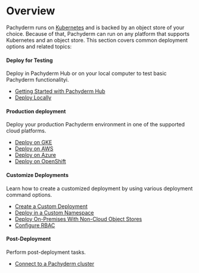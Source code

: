 # Overview

Pachyderm runs on [Kubernetes](http://kubernetes.io/) and
is backed by an object store of your choice. Because of that,
Pachyderm can run on any platform that supports Kubernetes
and an object store. This section covers common
deployment options and related topics:

<div class="row">
  <div class="column-2">
    <div class="card-square mdl-card mdl-shadow--2dp">
      <div class="mdl-card__title mdl-card--expand">
        <h4 class="mdl-card__title-text">Deploy for Testing &nbsp;&nbsp;&nbsp;<i class="fa fa-rocket"></i></h4>
      </div>
      <div class="mdl-card__supporting-text">
        Deploy in Pachyderm Hub or on your local
        computer to test basic Pachyderm functionalityi.
      </div>
      <div class="mdl-card__actions mdl-card--border">
        <ul>
          <li><a href="../../pachub/pachub_getting_started/" class="mdl-button mdl-button--colored mdl-js-button mdl-js-ripple-effect">
          Getting Started with Pachyderm Hub
          </a>
          </li>
          <li><a href="../../getting_started/local_installation/" class="mdl-button mdl-button--colored mdl-js-button mdl-js-ripple-effect">
          Deploy Locally
          </a>
          </li>
        </ul>
      </div>
    </div>
  </div>
  <div class="column-2">
    <div class="card-square mdl-card mdl-shadow--2dp">
      <div class="mdl-card__title mdl-card--expand">
        <h4 class="mdl-card__title-text">Production deployment  &nbsp;&nbsp;&nbsp;<i class="fa fa-cogs"></i></h4>
      </div>
      <div class="mdl-card__supporting-text">
        Deploy your production Pachyderm environment in
        one of the supported cloud platforms.
      </div>
      <div class="mdl-card__actions mdl-card--border">
        <ul>
          <li><a href="google_cloud_platform/" class="mdl-button mdl-button--colored mdl-js-button mdl-js-ripple-effect">
          Deploy on GKE
          </a>
          </li>
          <li><a href="amazon_web_services/" class="mdl-button mdl-button--colored mdl-js-button mdl-js-ripple-effect">
          Deploy on AWS
          </a>
          </li>
          <li><a href="azure/" class="mdl-button mdl-button--colored mdl-js-button mdl-js-ripple-effect">
          Deploy on Azure
          </a>
          </li>
          <li><a href="openshift/" class="mdl-button mdl-button--colored mdl-js-button mdl-js-ripple-effect">
          Deploy on OpenShift
          </a>
          </li>
        </ul>
       </div>
     </div>
  </div>
</div>
<div class="row">
  <div class="column-2">
    <div class="card-square mdl-card mdl-shadow--2dp">
      <div class="mdl-card__title mdl-card--expand">
        <h4 class="mdl-card__title-text">Customize Deployments &nbsp;&nbsp;&nbsp;<i class="fa fa-book"></i></h4>
      </div>
      <div class="mdl-card__supporting-text">
        Learn how to create a customized deployment by
        using various deployment command options.
      </div>
      <div class="mdl-card__actions mdl-card--border">
        <ul>
           <li><a href="deploy_custom/" class="mdl-button mdl-button--colored mdl-js-button mdl-js-ripple-effect">
           Create a Custom Deployment
           </a>
           </li>
           <li><a href="namespaces/" class="mdl-button mdl-button--colored mdl-js-button mdl-js-ripple-effect">
           Deploy in a Custom Namespace
           </a>
           </li>
           <li><a href="non-cloud-object-stores/" class="mdl-button mdl-button--colored mdl-js-button mdl-js-ripple-effect">
           Deploy On-Premises With Non-Cloud Object Stores
           </a>
           </li>
           <li><a href="rbac/" class="mdl-button mdl-button--colored mdl-js-button mdl-js-ripple-effect">
           Configure RBAC
           </a>
           </li>
        </ul>
      </div>
    </div>
  </div>
<div class="row">
  <div class="column-2">
    <div class="card-square mdl-card mdl-shadow--2dp">
      <div class="mdl-card__title mdl-card--expand">
        <h4 class="mdl-card__title-text">Post-Deployment &nbsp;&nbsp;&nbsp;<i class="fa fa-flask"></i></h4>
      </div>
      <div class="mdl-card__supporting-text">
        Perform post-deployment tasks.
      </div>
      <div class="mdl-card__actions mdl-card--border">
        <ul>
           <li><a href="connect-to-cluster/" class="mdl-button mdl-button--colored mdl-js-button mdl-js-ripple-effect">
           Connect to a Pachyderm cluster
           </a>
           </li>
        </ul>
      </div>
    </div>
  </div>
</div>
